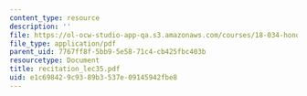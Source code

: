 ```yaml
---
content_type: resource
description: ''
file: https://ol-ocw-studio-app-qa.s3.amazonaws.com/courses/18-034-honors-differential-equations-spring-2004/e1c698429c9389b3537e09145942fbe8_recitation_lec35.pdf
file_type: application/pdf
parent_uid: 7767ff8f-5bb9-5e58-71c4-cb425fbc403b
resourcetype: Document
title: recitation_lec35.pdf
uid: e1c69842-9c93-89b3-537e-09145942fbe8
---
```

